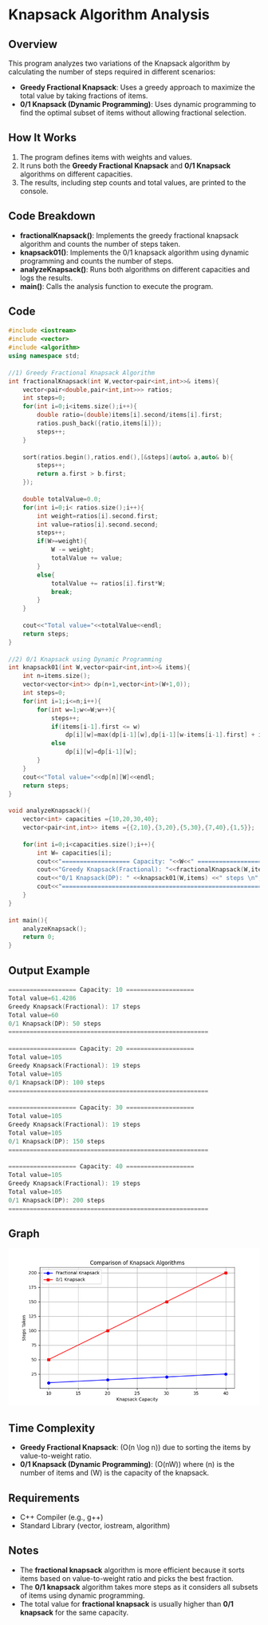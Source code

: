 # Knapsack Algorithm Analysis

## Overview

This program analyzes two variations of the Knapsack algorithm by calculating the number of steps required in different scenarios:

- **Greedy Fractional Knapsack**: Uses a greedy approach to maximize the total value by taking fractions of items.
- **0/1 Knapsack (Dynamic Programming)**: Uses dynamic programming to find the optimal subset of items without allowing fractional selection.

## How It Works

1. The program defines items with weights and values.
2. It runs both the **Greedy Fractional Knapsack** and **0/1 Knapsack** algorithms on different capacities.
3. The results, including step counts and total values, are printed to the console.

## Code Breakdown

- **fractionalKnapsack()**: Implements the greedy fractional knapsack algorithm and counts the number of steps taken.
- **knapsack01()**: Implements the 0/1 knapsack algorithm using dynamic programming and counts the number of steps.
- **analyzeKnapsack()**: Runs both algorithms on different capacities and logs the results.
- **main()**: Calls the analysis function to execute the program.

## Code

```cpp
#include <iostream>
#include <vector>
#include <algorithm>
using namespace std;

//1) Greedy Fractional Knapsack Algorithm
int fractionalKnapsack(int W,vector<pair<int,int>>& items){
    vector<pair<double,pair<int,int>>> ratios;
    int steps=0;
    for(int i=0;i<items.size();i++){  
        double ratio=(double)items[i].second/items[i].first;  
        ratios.push_back({ratio,items[i]});  
        steps++;  
    }
    
    sort(ratios.begin(),ratios.end(),[&steps](auto& a,auto& b){
        steps++;
        return a.first > b.first;
    });
    
    double totalValue=0.0;
    for(int i=0;i< ratios.size();i++){  
        int weight=ratios[i].second.first;  
        int value=ratios[i].second.second;  
        steps++;  
        if(W>=weight){  
            W -= weight;  
            totalValue += value;  
        } 
        else{  
            totalValue += ratios[i].first*W;  
            break;  
        }  
    }
    
    cout<<"Total value="<<totalValue<<endl;
    return steps;
}

//2) 0/1 Knapsack using Dynamic Programming
int knapsack01(int W,vector<pair<int,int>>& items){
    int n=items.size();
    vector<vector<int>> dp(n+1,vector<int>(W+1,0));
    int steps=0;
    for(int i=1;i<=n;i++){
        for(int w=1;w<=W;w++){
            steps++;
            if(items[i-1].first <= w)
                dp[i][w]=max(dp[i-1][w],dp[i-1][w-items[i-1].first] + items[i-1].second);
            else
                dp[i][w]=dp[i-1][w];
        }
    }
    cout<<"Total value="<<dp[n][W]<<endl;
    return steps;
}

void analyzeKnapsack(){
    vector<int> capacities ={10,20,30,40};
    vector<pair<int,int>> items ={{2,10},{3,20},{5,30},{7,40},{1,5}};
    
    for(int i=0;i<capacities.size();i++){
        int W= capacities[i];
        cout<<"=================== Capacity: "<<W<<" ===================\n";
        cout<<"Greedy Knapsack(Fractional): "<<fractionalKnapsack(W,items) <<" steps\n";
        cout<<"0/1 Knapsack(DP): " <<knapsack01(W,items) <<" steps \n";
        cout<<"========================================================\n\n";
    }
}

int main(){
    analyzeKnapsack();
    return 0;
}
```

## Output Example

```cpp
=================== Capacity: 10 ===================
Total value=61.4286
Greedy Knapsack(Fractional): 17 steps
Total value=60
0/1 Knapsack(DP): 50 steps
========================================================

=================== Capacity: 20 ===================
Total value=105
Greedy Knapsack(Fractional): 19 steps
Total value=105
0/1 Knapsack(DP): 100 steps
========================================================

=================== Capacity: 30 ===================
Total value=105
Greedy Knapsack(Fractional): 19 steps
Total value=105
0/1 Knapsack(DP): 150 steps 
========================================================

=================== Capacity: 40 ===================
Total value=105
Greedy Knapsack(Fractional): 19 steps
Total value=105
0/1 Knapsack(DP): 200 steps
========================================================
```

## Graph

![Graph](./graphs/Figure_1.png)

## Time Complexity

- **Greedy Fractional Knapsack**: \(O(n \log n)\) due to sorting the items by value-to-weight ratio.
- **0/1 Knapsack (Dynamic Programming)**: \(O(nW)\) where \(n\) is the number of items and \(W\) is the capacity of the knapsack.

## Requirements

- C++ Compiler (e.g., g++)
- Standard Library (vector, iostream, algorithm)

## Notes

- The **fractional knapsack** algorithm is more efficient because it sorts items based on value-to-weight ratio and picks the best fraction.
- The **0/1 knapsack** algorithm takes more steps as it considers all subsets of items using dynamic programming.
- The total value for **fractional knapsack** is usually higher than **0/1 knapsack** for the same capacity.

